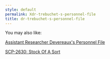 ```yaml
---
style: default
permalink: Xdr-trebuchet-s-personnel-file
title: dr-trebuchet-s-personnel-file
---
```

You may also like:

[Assistant Researcher Devereaux's Personnel File](http://scp-wiki.net/devereaux)

[SCP-2630: Stock Of A Sort](http://scp-wiki.net/scp-2630)
